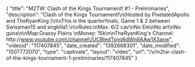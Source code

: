 {
    "title": "M2TW: Clash of the Kings Tournament! #1 - Preliminaries",
    "description": "Clash of the Kings Tournament!\n(Hosted by PixelatedApollo and TheRyanKing )\n\nThis is the quarterfinals, Game 1 & 2 between Swissman15 and sirgkilla1.\n\nRules:\nMax: 6\/2 cav\nNo Ele\nNo art\nNo guns\n\nMap:Grassy Plains \nMoney: 15k\n\nTheRyanKing's Channel: http:\/\/www.youtube.com\/channel\/UCBIedTsnq6dWn8AAw1X3axw",
    "videoid": "117407845",
    "date_created": "1392668301",
    "date_modified": "1507772070",
    "type": "captivate",
    "layout": "video",
    "url": "\/v\/m2tw-clash-of-the-kings-tournament-1-preliminaries\/117407845"
}